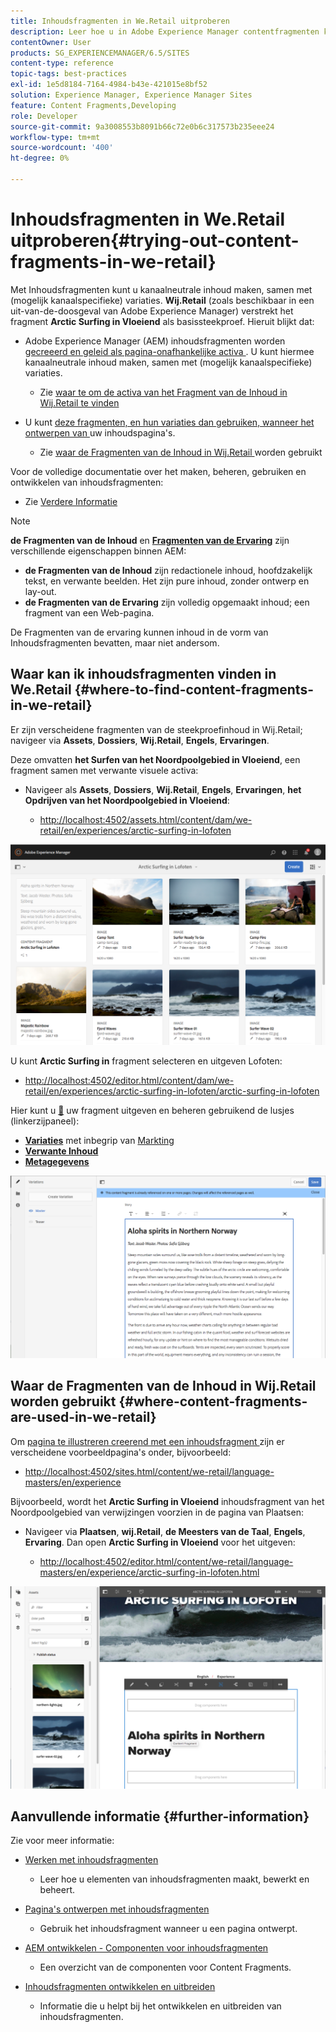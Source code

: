 ```yaml
---
title: Inhoudsfragmenten in We.Retail uitproberen
description: Leer hoe u in Adobe Experience Manager contentfragmenten kunt uitproberen met We.Retail.
contentOwner: User
products: SG_EXPERIENCEMANAGER/6.5/SITES
content-type: reference
topic-tags: best-practices
exl-id: 1e5d8184-7164-4984-b43e-421015e8bf52
solution: Experience Manager, Experience Manager Sites
feature: Content Fragments,Developing
role: Developer
source-git-commit: 9a3008553b8091b66c72e0b6c317573b235eee24
workflow-type: tm+mt
source-wordcount: '400'
ht-degree: 0%

---
```


# Inhoudsfragmenten in We.Retail uitproberen{#trying-out-content-fragments-in-we-retail}

Met Inhoudsfragmenten kunt u kanaalneutrale inhoud maken, samen met (mogelijk kanaalspecifieke) variaties. **Wij.Retail** (zoals beschikbaar in een uit-van-de-doosgeval van Adobe Experience Manager) verstrekt het fragment **Arctic Surfing in Vloeiend** als basissteekproef. Hieruit blijkt dat:

* Adobe Experience Manager (AEM) inhoudsfragmenten worden [ gecreeerd en geleid als pagina-onafhankelijke activa ](/help/assets/content-fragments/content-fragments.md). U kunt hiermee kanaalneutrale inhoud maken, samen met (mogelijk kanaalspecifieke) variaties.

   * Zie [ waar te om de activa van het Fragment van de Inhoud in Wij.Retail te vinden ](#where-to-find-content-fragments-in-we-retail)

* U kunt [ deze fragmenten, en hun variaties dan gebruiken, wanneer het ontwerpen van ](/help/sites-authoring/content-fragments.md) uw inhoudspagina&#39;s.

   * Zie [ waar de Fragmenten van de Inhoud in Wij.Retail ](#where-content-fragments-are-used-in-we-retail) worden gebruikt

Voor de volledige documentatie over het maken, beheren, gebruiken en ontwikkelen van inhoudsfragmenten:

* Zie [ Verdere Informatie ](#further-information)

>[!NOTE]
>
>**de Fragmenten van de Inhoud** en **[Fragmenten van de Ervaring](/help/sites-authoring/experience-fragments.md)** zijn verschillende eigenschappen binnen AEM:
>
>* **de Fragmenten van de Inhoud** zijn redactionele inhoud, hoofdzakelijk tekst, en verwante beelden. Het zijn pure inhoud, zonder ontwerp en lay-out.
>* **de Fragmenten van de Ervaring** zijn volledig opgemaakt inhoud; een fragment van een Web-pagina.
>
>De Fragmenten van de ervaring kunnen inhoud in de vorm van Inhoudsfragmenten bevatten, maar niet andersom.

## Waar kan ik inhoudsfragmenten vinden in We.Retail {#where-to-find-content-fragments-in-we-retail}

Er zijn verscheidene fragmenten van de steekproefinhoud in Wij.Retail; navigeer via **Assets**, **Dossiers**, **Wij.Retail**, **Engels**, **Ervaringen**.

Deze omvatten **het Surfen van het Noordpoolgebied in Vloeiend**, een fragment samen met verwante visuele activa:

* Navigeer als **Assets**, **Dossiers**, **Wij.Retail**, **Engels**, **Ervaringen**, **het Opdrijven van het Noordpoolgebied in Vloeiend**:

   * [ http://localhost:4502/assets.html/content/dam/we-retail/en/experiences/arctic-surfing-in-lofoten](http://localhost:4502/assets.html/content/dam/we-retail/en/experiences/arctic-surfing-in-lofoten)

![ cf-44 ](assets/cf-44.png)

U kunt **Arctic Surfing in** fragment selecteren en uitgeven Lofoten:

* [ http://localhost:4502/editor.html/content/dam/we-retail/en/experiences/arctic-surfing-in-lofoten/arctic-surfing-in-lofoten](http://localhost:4502/editor.html/content/dam/we-retail/en/experiences/arctic-surfing-in-lofoten/arctic-surfing-in-lofoten)

Hier kunt u [&#128279;](/help/assets/content-fragments/content-fragments.md) uw fragment uitgeven en beheren  gebruikend de lusjes (linkerzijpaneel):

<!--![cf-45-aa](do-not-localize/cf-45-aa.png) ![cf-45-a](do-not-localize/cf-45-a.png) ASSET does not exist-->

* **[Variaties](/help/assets/content-fragments/content-fragments-variations.md)** met inbegrip van [ Markting ](/help/assets/content-fragments/content-fragments-markdown.md)
* **[Verwante Inhoud](/help/assets/content-fragments/content-fragments-assoc-content.md)**
* **[Metagegevens](/help/assets/content-fragments/content-fragments-metadata.md)**

![ cf-46 ](assets/cf-46.png)

## Waar de Fragmenten van de Inhoud in Wij.Retail worden gebruikt {#where-content-fragments-are-used-in-we-retail}

Om [ pagina te illustreren creerend met een inhoudsfragment ](/help/sites-authoring/content-fragments.md) zijn er verscheidene voorbeeldpagina&#39;s onder, bijvoorbeeld:

* [ http://localhost:4502/sites.html/content/we-retail/language-masters/en/experience](http://localhost:4502/sites.html/content/we-retail/language-masters/en/experience)

Bijvoorbeeld, wordt het **Arctic Surfing in Vloeiend** inhoudsfragment van het Noordpoolgebied van verwijzingen voorzien in de pagina van Plaatsen:

* Navigeer via **Plaatsen**, **wij.Retail**, **de Meesters van de Taal**, **Engels**, **Ervaring**. Dan open **Arctic Surfing in Vloeiend** voor het uitgeven:

   * [ http://localhost:4502/editor.html/content/we-retail/language-masters/en/experience/arctic-surfing-in-lofoten.html](http://localhost:4502/editor.html/content/we-retail/language-masters/en/experience/arctic-surfing-in-lofoten.html)

![ cf-53 ](assets/cf-53.png)

## Aanvullende informatie {#further-information}

Zie voor meer informatie:

* [Werken met inhoudsfragmenten](/help/assets/content-fragments/content-fragments.md)

   * Leer hoe u elementen van inhoudsfragmenten maakt, bewerkt en beheert.

* [Pagina&#39;s ontwerpen met inhoudsfragmenten](/help/sites-authoring/content-fragments.md)

   * Gebruik het inhoudsfragment wanneer u een pagina ontwerpt.

* [AEM ontwikkelen - Componenten voor inhoudsfragmenten](/help/sites-developing/components-content-fragments.md)

   * Een overzicht van de componenten voor Content Fragments.

* [Inhoudsfragmenten ontwikkelen en uitbreiden](/help/sites-developing/customizing-content-fragments.md)

   * Informatie die u helpt bij het ontwikkelen en uitbreiden van inhoudsfragmenten.
